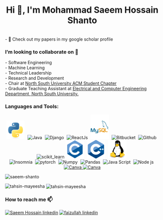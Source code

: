 

<!--
**saeem-shanto/saeem-shanto** is a ✨ _special_ ✨ repository because its `README.md` (this file) appears on your GitHub profile.
-->

<h1 align="center">Hi 👋, I'm Mohammad Saeem Hossain Shanto</h1>
<br/>
- 🔭 Check out my papers in my google scholar profile
<br/>
<h3 align="left">I’m looking to collaborate on 💞️</h3>
- Software Engineering <br>
- Machine Learning <br>
- Technical Leadership <br>
- Research and Development <br>
- Chair at <a href="https://nsusc.acm.org/executive-body.html" > North South University ACM Student Chapter </a> </br>
- Graduate Teaching Assistant at <a href="http://ece.northsouth.edu/" > Electrical and Computer Engineering Department, North South University. </a> </br>
<h3 align="left">Languages and Tools:</h3>
<p align="center">
      <img src="https://raw.githubusercontent.com/devicons/devicon/master/icons/python/python-original.svg" alt="python" style="width: 60px; height: 60px;margin-right:5px"/>
      <img src="https://upload.wikimedia.org/wikipedia/en/thumb/3/30/Java_programming_language_logo.svg/234px-Java_programming_language_logo.svg.png" alt="Java" style="width: 50px; height: 80px; margin-right:5px"/>
      <img src="https://static.djangoproject.com/img/icon-touch.e4872c4da341.png" alt="Django" style="width: 60px; height: 60px; margin-right:5px" />
      <img src="https://upload.wikimedia.org/wikipedia/commons/thumb/a/a7/React-icon.svg/768px-React-icon.svg.png?20220125121207" alt="ReactJs" style="width: 50px; height: 50px; margin-right:5px"/>
      <img src="https://raw.githubusercontent.com/devicons/devicon/master/icons/mysql/mysql-original-wordmark.svg" alt="mysql" style="width: 60px; height: 80px; margin-right:5px"/>
      <img src="https://raw.githubusercontent.com/Thomas-George-T/Thomas-George-T/master/assets/bitbucket.svg" alt="Bitbucket" style="width: 60px; height: 60px; margin-right:5px"/>
      <img src="https://github.githubassets.com/favicons/favicon.svg" alt="Github" style="width: 60px; height: 60px; margin-right:5px"/>
      <img src="https://upload.wikimedia.org/wikipedia/commons/0/05/Scikit_learn_logo_small.svg" alt="scikit_learn" style="width: 60px; height: 60px;" margin-right:5px/>
      <img src="https://raw.githubusercontent.com/devicons/devicon/master/icons/c/c-original.svg" alt="c" style="width: 60px; height: 60px; margin-right:5px"/>
      <img src="https://raw.githubusercontent.com/devicons/devicon/master/icons/cplusplus/cplusplus-original.svg" alt="cplusplus" style="width: 60px; height: 60px; margin-right:5px"/>
      <img src="https://raw.githubusercontent.com/devicons/devicon/master/icons/linux/linux-original.svg" alt="linux" style="width: 60px; height: 60px; margin-right:5px"/><br/>
      <img src="https://spin.atomicobject.com/wp-content/uploads/insomnia.jpg" alt="Insomnia" style="width: 90px; height: 50px; margin-right:5px"/>
      <img src="https://www.vectorlogo.zone/logos/pytorch/pytorch-icon.svg" alt="pytorch" style="width: 60px; height: 60px; margin-right:5px"/>
      <img src="https://numpy.org/images/logo.svg" alt="Numpy" style="width: 60px; height: 60px; margin-right:5px"/>
      <img src="https://upload.wikimedia.org/wikipedia/commons/thumb/2/22/Pandas_mark.svg/320px-Pandas_mark.svg.png"       alt="Pandas" style="width: 60px; height: 50px; margin-right:5px"/>
      <img src="https://static.javatpoint.com/images/javascript/javascript_logo.png" alt="Java Script" style="width: 60px; height: 50px; margin-right:5px"/>
      <img src="https://upload.wikimedia.org/wikipedia/commons/thumb/d/d9/Node.js_logo.svg/1200px-Node.js_logo.svg.png" alt="Node js" style="width: 50px; height: 50px; margin-right:5px"/>
      <br/>
      <a href="https://www.canva.com/">
            <img src="https://static.canva.com/web/images/12487a1e0770d29351bd4ce4f87ec8fe.svg" alt="Canva" style="width:50px; height: 50px;"/>
      </a>
      <a href="https://docs.google.com/presentation/">
            <img src="https://www.gstatic.com/images/branding/product/1x/slides_2020q4_48dp.png" alt="Canva" style="width:50px; height: 50px;"/> 
      </a>
</p>
<p align="left"> <img src="https://komarev.com/ghpvc/?username=saeem-shanto&color=green" alt="saeem-shanto" /> </p>
    <p><img align="left" src="https://github-readme-stats.vercel.app/api/top-langs/?username=saeem-shanto&layout=compact" alt="tahsin-mayeesha" /></p>


  <p>&nbsp;<img align="center" src="https://github-readme-stats.vercel.app/api?username=saeem-shanto&show_icons=true" alt="tahsin-mayeesha" /></p>


<h3 align="left">How to reach me 📫</h3>
<p align="left">
  <a href="https://www.linkedin.com/in/saeem-shanto/" target="blank"><img align="center" src="https://cdn.jsdelivr.net/npm/simple-icons@3.0.1/icons/linkedin.svg" alt="Saeem Hossain linkedin" height="30" width="40" /></a>
<a href="mailto:saeem.shanto@northsouth.edu" target="blank"><img align="center" src="https://upload.wikimedia.org/wikipedia/commons/thumb/7/7e/Gmail_icon_%282020%29.svg/768px-Gmail_icon_%282020%29.svg.png?20221017173631" alt="faizullah linkedin" height="30" width="40" /></a>
